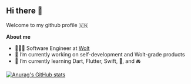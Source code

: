 ## Hi there 👋

Welcome to my github profile 🇻🇳

**About me**

- 👨🏻‍💻 Software Engineer at [Wolt](http://wolt.com/)
- 🔭 I’m currently working on self-development and Wolt-grade products
- 🌱 I’m currently learning Dart, Flutter, Swift, 🏸, and 🚘

[![Anurag's GitHub stats](https://github-readme-stats-git-master-tung-huynhs-projects-6a361eaf.vercel.app/api?username=htqtung&show_icons=true&theme=vue-dark)](https://github.com/anuraghazra/github-readme-stats)
<!--
**htqtung/htqtung** is a ✨ _special_ ✨ repository because its `README.md` (this file) appears on your GitHub profile.

Here are some ideas to get you started:

- 🔭 I’m currently working on ...
- 🌱 I’m currently learning ...
- 👯 I’m looking to collaborate on ...
- 🤔 I’m looking for help with ...
- 💬 Ask me about ...
- 📫 How to reach me: ...
- 😄 Pronouns: ...
- ⚡ Fun fact: ...


-->
